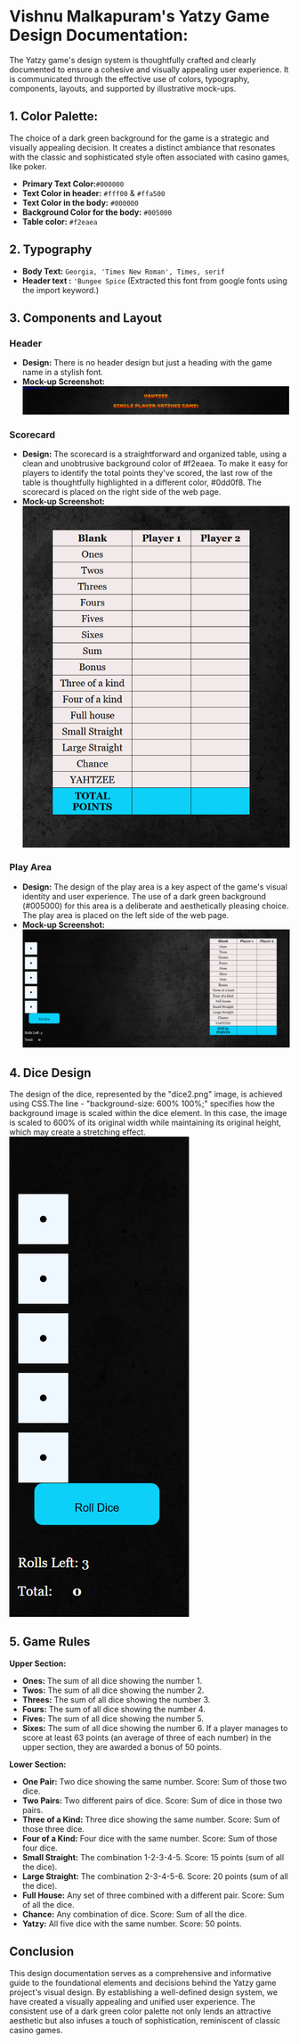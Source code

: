# Vishnu Malkapuram's Yatzy Game Design Documentation:

The Yatzy game's design system is thoughtfully crafted and clearly documented to ensure a cohesive and visually appealing user experience. It is communicated through the effective use of colors, typography, components, layouts, and supported by illustrative mock-ups.

## **1. Color Palette:**
The choice of a dark green background for the game is a strategic and visually appealing decision. It creates a distinct ambiance that resonates with the classic and sophisticated style often associated with casino games, like poker.
- **Primary Text Color:**`#000000`
- **Text Color in header:** `#fff00` & `#ffa500`
- **Text Color in the body:** `#000000`
- **Background Color for the body:** `#005000`
- **Table color:** `#f2eaea`

## **2. Typography**
- **Body Text:** `Georgia, 'Times New Roman', Times, serif`
- **Header text :** `'Bungee Spice` (Extracted this font from google fonts using the import keyword.)

## **3. Components and Layout**
### Header
- **Design:** There is no header design but just a heading with the game name in a stylish font.
- **Mock-up Screenshot:**
![Header Mock-up](header.png)

### Scorecard
- **Design:** The scorecard is a straightforward and organized table, using a clean and unobtrusive background color of #f2eaea. To make it easy for players to identify the total points they've scored, the last row of the table is thoughtfully highlighted in a different color, #0dd0f8. The scorecard is placed on the right side of the web page.
- **Mock-up Screenshot:**
![Scorecard Mock-up](scorecard.png)

### Play Area
- **Design:** The design of the play area is a key aspect of the game's visual identity and user experience. The use of a dark green background (#005000) for this area is a deliberate and aesthetically pleasing choice. The play area is placed on the left side of the web page.
- **Mock-up Screenshot:**
![Play Area Mock-up](playarea.png)

## **4. Dice Design**
The design of the dice, represented by the "dice2.png" image, is achieved using CSS.The line - "background-size: 600% 100%;" specifies how the background image is scaled within the dice element. In this case, the image is scaled to 600% of its original width while maintaining its original height, which may create a stretching effect.
![Dice Mock-up](dice.png)


## **5. Game Rules**
**Upper Section:**
- **Ones:** The sum of all dice showing the number 1.
- **Twos:** The sum of all dice showing the number 2.
- **Threes:** The sum of all dice showing the number 3.
- **Fours:** The sum of all dice showing the number 4.
- **Fives:** The sum of all dice showing the number 5.
- **Sixes:** The sum of all dice showing the number 6.
If a player manages to score at least 63 points (an average of three of each number) in the upper section, they are awarded a bonus of 50 points.

**Lower Section:**

- **One Pair:** Two dice showing the same number. Score: Sum of those two dice.
- **Two Pairs:** Two different pairs of dice. Score: Sum of dice in those two pairs.
- **Three of a Kind:** Three dice showing the same number. Score: Sum of those three dice.
- **Four of a Kind:** Four dice with the same number. Score: Sum of those four dice.
- **Small Straight:** The combination 1-2-3-4-5. Score: 15 points (sum of all the dice).
- **Large Straight:** The combination 2-3-4-5-6. Score: 20 points (sum of all the dice).
- **Full House:** Any set of three combined with a different pair. Score: Sum of all the dice.
- **Chance:** Any combination of dice. Score: Sum of all the dice.
- **Yatzy:** All five dice with the same number. Score: 50 points.

## **Conclusion**
This design documentation serves as a comprehensive and informative guide to the foundational elements and decisions behind the Yatzy game project's visual design. By establishing a well-defined design system, we have created a visually appealing and unified user experience. The consistent use of a dark green color palette not only lends an attractive aesthetic but also infuses a touch of sophistication, reminiscent of classic casino games.
